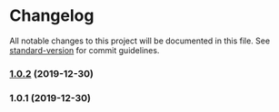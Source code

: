 # Changelog

All notable changes to this project will be documented in this file. See [standard-version](https://github.com/conventional-changelog/standard-version) for commit guidelines.

### [1.0.2](https://github.com/HeiLiu/gitHook/compare/v1.0.1...v1.0.2) (2019-12-30)

### 1.0.1 (2019-12-30)
